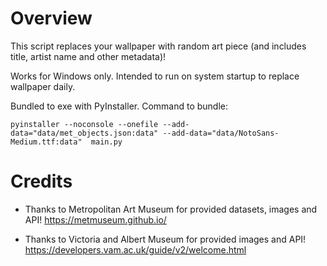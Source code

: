 # Overview

This script replaces your wallpaper with random art piece (and includes title, artist name and other metadata)!

Works for Windows only. Intended to run on system startup to replace wallpaper daily.

Bundled to exe with PyInstaller. Command to bundle:

`pyinstaller --noconsole --onefile --add-data="data/met_objects.json:data" --add-data="data/NotoSans-Medium.ttf:data"  main.py`

# Credits

- Thanks to Metropolitan Art Museum for provided datasets, images and API! https://metmuseum.github.io/

- Thanks to Victoria and Albert Museum for provided images and API! https://developers.vam.ac.uk/guide/v2/welcome.html
